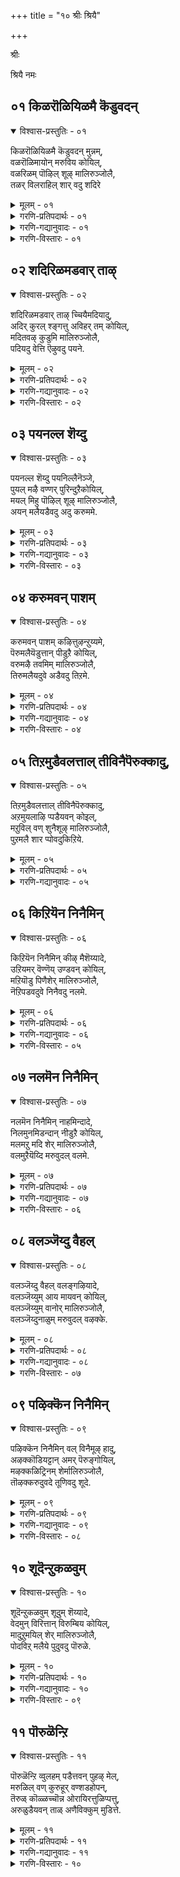 +++
title = "१० श्रीः श्रियै"

+++

श्रीः

श्रियै नमः

## ०१ किळरॊळियिळमै कॆडुवदन्

<details open><summary>विश्वास-प्रस्तुतिः - ०१</summary>

किळरॊळियिळमै कॆडुवदन् मुन्नम्,  
वळरॊळिमायोन् मरुविय कोयिल्,  
वळरिळम् पॊऴिल् शूऴ् मालिरुञ्जोलै,  
तळर् विलराहिल् शार् वदु शदिरे
</details>

<details><summary>मूलम् - ०१</summary>

किळरॊळियिळमै कॆडुवदन् मुन्नम्,  
वळरॊळिमायोन् मरुविय कोयिल्,  
वळरिळम् पॊऴिल् शूऴ् मालिरुञ्जोलै,  
तळर् विलराहिल् शार् वदु शदिरे
</details>

<details><summary>गरणि-प्रतिपदार्थः - ०१</summary>

किळर् =उक्किबरुव, ऒळि = तेजस्सू, इळमै = यौवनवू, कॆडुवदन् मुन्नम् = \(हाळागुवुदक्कॆ\) कॆडुवुदक्कॆ मुञ्चितवागिये, वळर् ऒळि = कडमॆयागद \(बॆळॆयुत्तिरुव\) तेजस्सन्नुळ्ळ, मायोन् = आश्चर्यकारियु \(भगवन्तनु\), मरुविय = नॆलसिरुव, कोयिल् = मन्दिरवागि, वळर् = बॆळॆयुत्तिरुव, इळ = ऎळॆय प्रायद, पिऴिल् = तोपुगळिन्द, शूऴ् = सुत्तुवरिदिरुव, मालिरुञ्जोलै = तिरुमालिरुञ्जोलैमलै क्षेत्रवन्नु कुरितु, तळर् वु इलर् = अलक्ष्यविल्लदवरु, आहिल् = आदरॆ, \(अवरु\), शार् वदु = सेरुवुदु, शदिरे = महदैश्वर्यवन्ने. 
</details>

<details><summary>गरणि-गद्यानुवादः - ०१</summary>

उक्कि बरुव तेजस्सू यौवनवू कॆडुवुदक्कॆ मुञ्चॆये, कडमॆयागद \(बॆळॆयुत्तिरुव\) तेजस्सन्नुळ्ल आश्चर्यकारियु \(भगवन्तनु\) नॆलसिरुव मन्दिरवागि, बॆळॆयुत्तिरुव ऎळॆय प्रायद तोपुगळिन्द सुत्तुवरिदिरुव तिरुमालिरुञ्जोलैमलै क्षेत्रवन्नु कुरितु अलक्षिसिदवरादरॆ, अवरु सेरुवुदु महदैश्वर्यवन्ने.
</details>

<details><summary>गरणि-विस्तारः - ०१</summary>

मनुष्यनु चिक्कवनागिरुवागले, अवन ऎळॆय प्रायदल्ले, माडबेकाद ऒन्दु मुख्य कॆलसविदॆ. सामान्यवागि, ऎल्लरन्तॆ, प्रापञ्चिक जीवनक्कॆ सम्बन्धिसिद कॆलसगळन्ने माडुत्ता कालकळॆयुवुदर बदलागि, तन्न उद्धारक्कागियू तानु यत्निसबेडवे? प्रापञ्चिक सम्बन्धवाद कॆलसगळिन्द ’बन्धन’ हॆच्चुवुदे विना ’बिडुगडॆ’युण्टागुवुदिल्ल. तन्न आत्मोद्धार कार्यक्कागि प्रतियॊब्बनू ऎळॆय वयस्सिनिन्दले मनःपूर्वकवागि प्रयत्निसबेकु. 

चिक्क वयस्सिनिन्दले माडबहुदाद आत्मोन्नतिय कार्य यावुदु? भगवन्तनु देशद बेरॆबेरॆ कडॆगळल्लि अर्चास्वरूपनागि नॆलसिद्दानॆ. इन्थ स्थळगळन्नु पवित्रक्षेत्रगळु ऎन्नुत्तारॆ. ई पवित्र क्षेत्रगळिगॆ होगुवुदु. अल्लि दिव्यमङ्गळ विग्रहनाद स्वामियन्नु दर्शन माडुवुदु. अवन तिरुवडिगळ सेवॆयल्लि आसक्ति वहिसुवुदु. इदरिन्द भक्ति हॆच्चि, भगवत्कृपॆगॆ तक्कवनागुत्तानॆ. इदु सुलभवू, हितवू, सन्तोषकरवू आदद्दु. 

इन्थ पवित्र क्षेत्रगळु भारतदल्लिनूर ऎण्टिवॆ ऎन्दु परिगणिसलागिदॆ. अवुगळल्लि ऒन्दु ई पाशुरदल्लि सूचिसिरुव तिरुमालिरुञ्जोलैमलै ऎम्बुदु. सुन्दरवागि बॆळॆयुत्तिरुव गिडमरगळिन्द तुम्बि शोभिसुव बॆट्टद मेल्गडॆ ऒन्दु देवालय. रमणीयवाद प्रकृतिय नडुवॆ भगवन्तनु. भक्तोद्धारक्कागिये अल्लि नॆलसिद्दानॆ. 

आळ्वाररु हेळुत्तारॆ- वयस्सु चिक्कदागिरुवागले, यौवन उक्कि बरुत्तिरुवागले, ऎन्दरॆ, देहदल्लि बलवू उत्साहवू तुम्बि, अवु कुन्दिहोगुवुदक्कॆ मुञ्चितवागिये, आश्चर्यकारियाद भगवन्तनु नॆलसिरुव पवित्रक्षेत्रगळल्लि ऒन्दागि, सस्यसमृद्धवागि, रमणीयवागि शोभिसुव तिरुमालिरुञ्जोलैमलै क्षेत्रक्कॆ यारु आसक्तियिन्द होगुत्तारो अवरुमहदैश्वर्य निधियाद भगवन्तनॊडनॆ सम्बन्धवन्नु पडॆदुकॊळ्ळुत्तारॆ.
</details>

## ०२ शदिरिळमडवार् ताऴ्

<details open><summary>विश्वास-प्रस्तुतिः - ०२</summary>

शदिरिळमडवार् ताऴ् च्चियैमदियादु,  
अदिर् कुरल् श्ङ्गत्तु अविहर् तम् कोयिल्,  
मदितवऴ् कुडुमि मालिरुञ्जोलै,  
पदियदु वेत्ति ऎऴुवदु पयने.
</details>

<details><summary>मूलम् - ०२</summary>

शदिरिळमडवार् ताऴ् च्चियैमदियादु,  
अदिर् कुरल् श्ङ्गत्तु अविहर् तम् कोयिल्,  
मदितवऴ् कुडुमि मालिरुञ्जोलै,  
पदियदु वेत्ति ऎऴुवदु पयने.
</details>

<details><summary>गरणि-प्रतिपदार्थः - ०२</summary>

शदिर् = सॊबगिन, इळ = यौवनद, मडवार् = स्त्रीयर, ताऴ् च्चियै = सम्मोहनवन्नु, मदियादु = लक्षिसदॆ, अदिर् कुरल् शङ्गत्तु= मॊळगुव सद्दुळ्ळ शङ्खवुळ्ळ, अऴिहर् तम् कोयिल् = अळहर् अवर आलयवागि, मदि = चन्द्रनु, तवऴ् = तॆवळुवन्थ, कुडुमि = शिखरवुळ्ळ, मालिरुञ्जोलै = तिरुमालिरुञ्जोलैमलै ऎम्ब, पदि अदु= आ तिरुपतियन्नु, एत्ति = स्तुतिसि, ऎळुवदु = उद्धारगॊळ्ळुवुदु, पयने = प्रयोजनवे अल्लवे\! 
</details>

<details><summary>गरणि-गद्यानुवादः - ०२</summary>

सॊबगिन, यौवनद, स्त्रीयर सम्मोहवन्नु लक्षिसदॆ, मॊळगुव सद्दिन शङ्खवुळ्ळ अळहर् = अवर आलयवागिरुव, चन्द्रनु तॆवळुवन्थ शिखरवुळ्ळ, तिरुमालिरुञ्जोलै ऎम्ब आ तिरुपतियन्नु स्तुतिसि उद्धारगॊळ्ळुवुदु प्रयोजनवल्लवे? 
</details>

<details><summary>गरणि-विस्तारः - ०२</summary>

सॊबगिन, यौवनद, स्त्रीयर सम्मोहवन्नु लक्षिसदॆ, मॊळगुव सद्दिन शङ्खवुळ्ळ अळहर्-अवर आलयवागिरुव, चन्द्रनु तॆवळुवन्थ शिखरवुळ्ळ, तिरुमालिरुञ्जोलै ऎम्ब आ तिरुपतियन्नु स्तुतिसि उद्धारगॊळ्ळुवुदु प्रयोजनवल्लवे? 

उत्तमवाद प्रयोजन यावुदु? सुन्दरियरू यौवनवतियरू आद स्त्रीयर वैयारक्कू सम्मोहनक्कू ऒळगागि विषयसुखदल्लि तॊडगुवुदे? अथवा, नाना पवित्र क्षेत्रगळल्लि नॆलसिरुव भगवन्तनन्नु भजिसि पूजिसि उज्जीवनगॊळ्ळुवुदे? 

आळ्वाररु हेळुत्तारॆ- सुन्दर युवतियर सम्मोहनवन्नु लक्षिसदॆ, इन्द्रिय चापल्यक्कॆ ऒळगागदॆ, पवित्र क्षेत्र \(तिरुपति\) ऎनिसिद तिरुमालिरुं जोलै मलॆय अत्युन्नत शिखरदल्लि ’अऴहर्’ आगि नॆलसिरुव भगवन्तनन्नु कॊण्डाडुवुदरिन्द उज्जीवनगॊळ्ळुवुदे परम पुरुषार्थ, लक्ष्यवन्नॆल्ला अत्तकडॆगे तिरुगिसबेकु. 

“शदिर्” ऎम्बुदक्कॆ हिरिमॆ, महदैश्वर्य, सॊबगु, नॆलॆ, नाट्य, वैयार” ऎन्दॆल्ल अर्थवागुत्तदॆ.
</details>

## ०३ पयनल्ल शॆय्दु

<details open><summary>विश्वास-प्रस्तुतिः - ०३</summary>

पयनल्ल शॆय्दु पयनिल्लैनॆञ्जे,  
पुयल् मऴै वण्णर् पुरिन्दुऱैकोयिल्,  
मयल् मिहु पॊऴिल् शूऴ् मालिरुञ्जोलै,  
अयन् मलैयडैवदु अदु करुममे.
</details>

<details><summary>मूलम् - ०३</summary>

पयनल्ल शॆय्दु पयनिल्लैनॆञ्जे,  
पुयल् मऴै वण्णर् पुरिन्दुऱैकोयिल्,  
मयल् मिहु पॊऴिल् शूऴ् मालिरुञ्जोलै,  
अयन् मलैयडैवदु अदु करुममे.
</details>

<details><summary>गरणि-प्रतिपदार्थः - ०३</summary>

पयन् अल्ल = उपयोगविल्लद्दन्नु \(निष्फलवादद्दन्नु\), शॆय्दु = माडुवुदरिन्द, पयन् इल्लै नॆञ्जे = प्रयोजनविल्ल, मनस्से, पुयल् = वर्षाकालद, मऴै = मोडद, वण्नर् = बण्णदवनाद स्वामियु, पुरिन्दु= आशॆयिन्द, उऱै = नॆलसिरुव, कोयिल्= देवालयवाद, मयल् मिहु = बहळवागि भ्रान्तिगॊळिसुव, पॊऴिल् = तोपुगळिन्द, शूऴ् = सुत्तुवरिदिरुव, मालिरुञ्जोलै = तिरुमालिरुञ्जोलैमलै ऎम्ब, अयन् मलै = हुट्टिल्लदवन तिरुमलॆयन्नु \(बॆट्टवन्नु\), अडैवदु अदु = सेरुवुदु ऎम्बुदु, करुममे = कर्तव्यवे. 
</details>

<details><summary>गरणि-गद्यानुवादः - ०३</summary>

मनस्से, उपयोगविल्लद्दन्नु \(निष्फलवादद्दन्नु\) माडुवुदरिन्द प्रयोजनविल्ल. मळॆगालद मोडद बण्णदवनाद स्वामियु आशॆयिन्द नॆलसिरुव देवालयवाद, बहळवागि भ्रान्तिगॊळिसुव \(चित्ताकर्षकवाद\) तोपुगळिन्द सुत्तुवरिदिरुव तिरुमालिरुञ्जोलैमलै ऎम्ब, हुट्टिल्लदवन बॆट्टवन्नु सेरुवुदे कर्तव्य. 
</details>

<details><summary>गरणि-विस्तारः - ०३</summary>

आळ्वाररु हेळुत्तारॆ- विषय सुखक्कॆ ऒळपडुवुदु निष्फलवाद कॆलस. अदक्कॆ ईडागि प्रयोजनवेनु? तिरुमालिरुञ्जोलै मलैयशिखरदल्लि कार्मुगिल बण्णदवनाद भगवन्तनु नॆलसिद्दानॆ. अल्लिगॆ होगि, अवनन्नु पडॆयलॆत्निसुवुदे निजवाद फलप्रदवाद कर्तव्य.
</details>

## ०४ करुमवन् पाशम्

<details open><summary>विश्वास-प्रस्तुतिः - ०४</summary>

करुमवन् पाशम् कऴित्तुऴन्ऱुय्यमे,  
पॆरुमलैयॆडुत्तान् पीडुऱै कोयिल्,  
वरुमऴै तवमिम् मालिरुञ्जोलै,  
तिरुमलैयदुवे अडैवदु तिऱमे.
</details>

<details><summary>मूलम् - ०४</summary>

करुमवन् पाशम् कऴित्तुऴन्ऱुय्यमे,  
पॆरुमलैयॆडुत्तान् पीडुऱै कोयिल्,  
वरुमऴै तवमिम् मालिरुञ्जोलै,  
तिरुमलैयदुवे अडैवदु तिऱमे.
</details>

<details><summary>गरणि-प्रतिपदार्थः - ०४</summary>

करुमम् = कर्मवॆम्ब, वन् पाशम् = बलवाद बन्धनवन्नु, कऴत्तु= कडिदु हाकि, \(तॊलगिसि\), उऴन्ऱु = दासनागि अलॆदाडुत्ता, उय्यवे = उज्जीवनगॊळ्ळुवुदक्कागिये, पॆरुमलै ऎडुत्तान् = बलु दॊड्ड बॆट्टवन्नॆत्तिदवन, पीडु = महामहिमॆयन्नु, उऱै = हेळुवन्थ \(बॆळगिसुवन्थ\), कोयिल् = आलयवाद, वरु मऴै =बरुव मळॆय मोडगळु, तवऴुम् =तॆवळिकॊण्डु होगुवन्थ, मालिरुञ्जोलै = तिरुमालिरुञ्जोलैमलै, ऎम्ब तिरुमलै = श्रेष्ठवाद बॆट्टवु, अदुवे = अदन्ने, अडैवदु = सेरुवुदु, तिऱमे = उपायवे \(मार्गवे\).
</details>

<details><summary>गरणि-गद्यानुवादः - ०४</summary>

कर्मवॆम्ब बलवाद बन्धनवन्नु कडिदुहाकि \(तॊलगिसि\), दासनागि अलॆदाडुत्ता, उज्जीवनगॊळ्ळुवुदक्कागिये, बलु दॊड्ड बॆट्टवन्नॆत्तिदवन महामहिमॆयन्नु हेळुवन्थ \(बॆळगिसुवन्थ\) देवालयवाद, बरुव मळॆय मोडगळु तॆवळिकॊण्डु होगुवन्थ तिरुमालिरुञ्जोलैमलै ऎम्ब श्रेष्ठवाद आ बॆट्टवन्नु सेरुवुदे उपाय \(मार्ग\).
</details>

<details><summary>गरणि-विस्तारः - ०४</summary>

उज्जीवनगॊळ्ळुवुदक्कॆ एनु उपाय? ऎम्बुदन्नु इल्लि हेळलागुत्तदॆ. 

आळ्वाररु हेळुत्तारॆ- कर्म ऎम्बुदु बलु बलवाद बन्धन. अदन्नु कडिदुहाकिद हॊरतु मनुष्यनु उज्जीविसलार. अदक्कॆ तक्क उपायवेनॆम्बुदन्नु अरितुकॊळ्ळदन्तॆ, अलॆदाडुत्ता होगुवुदरिन्द फलवेनु? भगवन्तनु बालकृष्णनागि बॆळॆयुत्तिरुवागले बलुदॊड्ड बॆट्टवाद गोवर्धनगिरियन्नु ऎत्ति कॊडॆयन्तॆ हिडिदु अदाडियल्लि गोवुगळन्नू गोपालकरन्नू देवेन्द्रन कडुकोपद फलवाद बिरुसु मळॆयिन्द रक्षिसिदनल्लवे\! आन अपरिमितवाद महिमॆयन्नु बॆळगिसुवन्थ देवालय तिरुमालिरुञ्जोलै ऎम्ब तिरुमलॆय अत्युन्नत शिखरदल्लिदॆ. आ पवित्रवाद बॆट्टवन्नु सेरुवुदु, अल्लि नॆलसिरुव दिव्यसुन्दर मूर्तियन्नु \(अऴहर्\) भजिसि पूजिसुवुदु. कर्मबन्धनदिन्द बिडुगडॆ हॊन्दुवुदक्कू, उज्जीवनगॊळ्ळुवुदक्कू इदे सुलभवू उत्तमवू आगिरुव उपाय.
</details>

## ०५ तिऱमुडैवलत्ताल् तीविनैपॆरुक्कादु,

<details open><summary>विश्वास-प्रस्तुतिः - ०५</summary>

तिऱमुडैवलत्ताल् तीविनैपॆरुक्कादु,  
अऱमुयलाऴि प्पडैयवन् कोइल्,  
मऱुविल् वण् शुनैशूऴ् मालिरुञ्जोलै,  
पुऱमलै शार प्पोवदुकिऱिये.
</details>

<details><summary>मूलम् - ०५</summary>

तिऱमुडैवलत्ताल् तीविनैपॆरुक्कादु,  
अऱमुयलाऴि प्पडैयवन् कोइल्,  
मऱुविल् वण् शुनैशूऴ् मालिरुञ्जोलै,  
पुऱमलै शार प्पोवदुकिऱिये.
</details>

<details><summary>गरणि-प्रतिपदार्थः - ०५</summary>

तिऱम् उडै = देहदॊन्दिगॆ, \(कूडिद\), वलत्ताल् = बलदिन्द, ती विनै = कॆट्टकॆलसगळन्नु \(कडुपापगळन्नु\), पॆरुक्कादु = बॆळॆसदन्तॆ \(हॆच्चुमाडिकॊळ्ळदन्तॆ\), अऱम् = धर्मवन्नु, मुयल्= बिडदॆ नडॆसुव, आऴि पडैयवन् = चक्रायुधधारिय, कोयिल् = देवालयवाद, मऱु इल् = कॊळॆयिल्लद, वण्शुनै = सुन्दरवाद प्रवाहगळिन्द, शूऴ् = सुत्तुवरिदिरुव, मालिरुञ्जोलै = तिरुमालिरुञ्जोलै ऎम्ब, पुऱम् मलै = ऎदुरल्लिरुव \(मग्गुलल्लिरुव\) बॆट्टवन्नु, शार पोवदु = सेरलु होगुवुदु, किऱिये = सदुपायवे. 
</details>

<details><summary>गरणि-गद्यानुवादः - ०५</summary>

आळ्वाररु हेळुत्तारॆ- इन्द्रियगळु देहद मूलक कॆलस माडुत्तवॆ. अवु मनस्सन्नू देहवन्नूविषय सुखगळ कडॆगॆ सॆळॆदुबिडुत्तवॆ. देहदल्लि बलविरुत तनक ई इन्द्रियगळ हव्यास बॆळॆयुत्तले होगुत्तदॆ. परिणामवागि, मनुष्यनु कॆट्टकॆलसगळल्लि तॊडगुत्तानॆ. पापवन्नु बॆळॆसुत्तले होगुत्तानॆ. इदु कर्मबन्धनवन्नु हॆच्चुमाडुत्तले होगुत्तानॆ. ई कर्मबन्धनदिन्द बिडुगडॆ हॊन्दबेडवे? इदक्कॆ सुलभवाद उपायविदॆ. आश्रितरन्नु रक्षिसुवुदक्कॆ भगवन्तनु बद्धनागिद्दानॆ. अवन धर्म आश्रितरक्षणॆये. अदन्नु अवनु तप्पदॆ नडॆसुत्तिद्दानॆ. चक्रायुधवन्नु हिडिदिरुव आ स्वामियु कर्मवॆम्ब पाशवन्नु तुण्डरिसि हाकुत्तानॆ. अवनु कृपापूर्ण. आश्रितरन्नु उद्धरिसुवुदक्कागिये, नानापवित्रक्षेत्रगळल्लि अर्चामूर्तियागि नॆलसिद्दानॆ. आ क्षेत्रगळिगॆ होगि, भगवन्तनन्नु भजिसि पूजिसबेकु. अन्थ ऒन्दु पवित्रक्षेत्रवे तिरुमालिरुञ्जोलैमलै. आ तिरुमलॆयु निर्मलवाद नीरिन प्रवाहदिन्द सुत्तुवरियल्पट्टु, रमणीयवागिदॆ. अल्लिगॆ होगिसेरुवुदे भगवन्तन कृपॆयन्नु पडॆदुकॊळ्ळुवुदक्कॆ सदुपाय.
</details>

## ०६ किऱियॆन निनैमिन्

<details open><summary>विश्वास-प्रस्तुतिः - ०६</summary>

किऱियॆन निनैमिन् कीऴ् मैशॆय्यादे,  
उऱियमर् वॆण्णॆय् उण्डवन् कोयिल्,  
मऱियॊडु पिणैशेर् मालिरुञ्जोलै,  
नॆऱिपडवदुवे निनैवदु नलमे.
</details>

<details><summary>मूलम् - ०६</summary>

किऱियॆन निनैमिन् कीऴ् मैशॆय्यादे,  
उऱियमर् वॆण्णॆय् उण्डवन् कोयिल्,  
मऱियॊडु पिणैशेर् मालिरुञ्जोलै,  
नॆऱिपडवदुवे निनैवदु नलमे.
</details>

<details><summary>गरणि-प्रतिपदार्थः - ०६</summary>

किऱि ऎन = सदुपायवॆन्दु, निनैमिन्= तिळियिरि. कीऴ् मै शॆय्यादे= कीळु कॆलसगळन्नु माडदन्तॆ, उऱि अमर् = नॆलुवुगळल्लि कूडिट्ट, वॆण्णॆय् उण्डवन् = बॆण्णॆयन्नु उण्डवन, कोयिल् = देवालयवाद, मऱियॊडु =जिङ्कॆय मरियॊडनॆ, पिणै शेर् = कूडिकॊण्डिरुव, मालिरुञ्जोलै = तिरुमालिरुञ्जोलैमलै ऎम्बुदरॆ, नॆऱि = दारियन्नु, पड = नडॆयुवुदु, अदुवे =ऎम्बुदन्ने, निनैवदु = स्मरिसुवुदु, नलमे = ऒळ्ळॆयदे \(सरि\). 
</details>

<details><summary>गरणि-गद्यानुवादः - ०६</summary>

\(इदु\) सदुपायवॆन्दु तिळियिरि. कीळु कॆलसगळन्नु माडदन्तॆ नॆलुवुगळल्लि कूडिट्ट बॆण्णॆयन्नुण्डवन देवालयवाद, जिङ्कॆय मरियॊडनॆ कूडिकॊण्डिरुव तिरुमालिरुञ्जोलै मलॆय दारियन्नु नडॆयुवुदु \(हिडियुवुदु\) ऎम्बुदन्ने स्मरिसुवुदु \(चिन्तिसुवुदु\) ऒळ्ळॆयदु. 
</details>

<details><summary>गरणि-विस्तारः - ०५</summary>

आळ्वाररु हेळुत्तारॆ- इन्द्रियगळिगॆ वशनागि कीळु बगॆय कॆलसगळन्नु माडुवुदरिन्द, पापराशि बॆळॆयुत्ता होगुत्तदॆ. कर्मपाशदिन्द बिडुगडॆ हॊन्दुवुदक्कॆ भगवन्तनु नॆलसिरुव पवित्र क्षेत्रगळिगॆ होगि अल्लि भगवन्तनन्नु भजिसि पूजिसि उद्धारगॊळ्ळबेकल्लवे? श्रीकृष्णनागि अवतरिसि, गॊल्लर मनॆगळल्लि अवरु ऎत्तरवाद कडॆगळल्लि, नॆलुवुगळल्लि कूडिट्ट बॆण्णॆयन्नु यारिगू तिळियदन्तॆ उण्डवनाद विस्मयकारियाद भगवन्तनु तिरुमालिरुं जोलैमलै क्षेत्रदल्लि दिव्यसुन्दरनागि \(अऴहर् आगि\) नॆलसिद्दानॆ. आ क्षेत्र बहळ प्रशान्तवादद्दु. अल्लि जिङ्कॆगळु तम्मतम्म मरिगळॊन्दिगॆ निर्भयवागि जीविसुत्तवॆ. आ क्षेत्रवन्नु सेरबेकु, अदर दारियन्नु हिडियबेकु ऎम्ब चिन्तनॆयन्नु ऎडॆबिडदॆ नडॆसुवुदू, उज्जीवनक्कॆ ऒन्दु सदुपायवे. एकॆन्दरॆ, बलवाद चिन्तनॆयु, ऎन्दादरॊन्दु दिन कार्यरूपक्कॆ बरुवुदु. आ पवित्रक्षेत्रवन्नु सेरबहुदु. भगवन्तन सेवॆयू दॊरॆयुत्तदॆ.
</details>

## ०७ नलमॆन निनैमिन्

<details open><summary>विश्वास-प्रस्तुतिः - ०७</summary>

नलमॆन निनैमिन् नाहमिन्दादे,   
निलमुनमिडन्दान् नीडुऱै कोयिल्,  
मलमऱु मदि शेर् मालिरुञ्जोलै,  
वलमुऱैयॆय्दि मरुवुदल् वलमे.
</details>

<details><summary>मूलम् - ०७</summary>

नलमॆन निनैमिन् नाहमिन्दादे,   
निलमुनमिडन्दान् नीडुऱै कोयिल्,  
मलमऱु मदि शेर् मालिरुञ्जोलै,  
वलमुऱैयॆय्दि मरुवुदल् वलमे.
</details>

<details><summary>गरणि-प्रतिपदार्थः - ०७</summary>

नलम् ऎन = श्रेयस्करवॆन्दु, निनैमिन् = तिळियिरि, नाह अऴुन्दादे = नरकदल्लि बिद्दु तॊळलदॆ, निलम् = भूमियन्नु, मुनम् = हिन्दॆ ऒन्दु कालदल्लि, इडन्दान् = हिडिदु मेलक्कॆत्तिदवनु, नीडु = शाश्वतवागि, उऱै = नॆलसिरुव, कोयिल् = देवालयवागि, मलम् अऱु = कळङ्कवन्नॆल्ला तॊडॆदु हाकिरुव, मदि शेर् = चन्द्रनु सेरुवन्थ, मालिरुञ्जोलै = तिरुमालिरुञ्जोलै मलैयन्नु, वलम् मुऱै ऎय्दि = बलगडॆयिन्द क्रमवरितु सेरि, मरुवुदल् = \(भगवन्तनॊडनॆ\) कूडिकॊळ्ळुवुदु. वलमे = आज्ञॆयल्लवे \(बलवल्लवे\)? 
</details>

<details><summary>गरणि-गद्यानुवादः - ०७</summary>

नरकदल्लि बिद्दु तॊळलदॆ इरुवुदक्कॆ इदु श्रेयस्करवॆन्दु तिळियिरि. हिन्दॆ, ऒन्दु कालदल्लि, भूमियन्नु हिडिदु ऎत्तिदवनु शाश्वतवागि नॆलसिरुव देवालयवागि कळङ्करहितनाद चन्द्रनु सेरुवन्थ तिरुमालिरुञ्जोलैमलैयन्नु बलगडॆयिन्द \(प्रदक्षिणॆयागि\) क्रमवरितु सेरि, \(भगवन्तनॊडनॆ\) कूडिकॊळ्ळुवुदु बलवे अल्लवे? \(आज्ञॆये अल्लवे?\) \(जयवे अल्लवे?\)
</details>

<details><summary>गरणि-विस्तारः - ०६</summary>

आळ्वाररु हेळुत्तारॆ- नरकदल्लि बिद्दु तॊळलुवुदक्किन्तलू भगवन्तनु नॆलसिरुव पवित्रक्षेत्रगळिगॆ होगि स्वामिय सेवॆयल्लि तॊडगुवुदु श्रेयस्करवाद मार्गवल्लवे? हिन्दॆ, हिरण्याक्षनॆम्ब राक्षसनु भूमियन्नु अपहरिसि नीरिनल्लि बच्चिट्टिद्द कालदल्लि, भगवन्तनु महावराहनागि अवतरिसि, नीरिनल्लु मुळुगि, भूमियन्नु तन्न कोरॆहल्लुगळिन्द हिडिदु मेलक्कॆत्ति, अदर स्थानदल्लि अदन्नु निल्लिसिद उपकारियल्लवे? आश्रित रक्षणॆये भगवन्तन धर्मवल्लवे? अदक्कागिये अवनुभूमिय मेलॆ अर्चावतारियागि नॆलसिरुव पवित्र क्षेत्रगळल्लि ऒन्दाद तिरुमालिरुञ्जोलैमलै क्षेत्रक्कॆ होगि, प्रदक्षिण पूर्वकवागि भगवत्सन्निधियन्नु सेरि, अवनन्नु भजिसि पूजिसुवुदरिन्द, नरकदल्लि तॊळलुवुदन्नु जयिसिदन्तॆये अल्लवे? इदन्ने भगवदाज्ञॆयॆन्दू, अवनित्त बलवॆन्दू भाविसबेडवे?
</details>

## ०८ वलञ्जॆय्दु वैहल्

<details open><summary>विश्वास-प्रस्तुतिः - ०८</summary>

वलञ्जॆय्दु वैहल् वलङ्गऴियादे,  
वलञ्जॆय्युम् आय मायवन् कोयिल्,  
वलञ्जॆय्युम् वानोर् मालिरुञ्जोलै,  
वलञ्जॆय्दुनाळुम् मरुवुदल् वऴक्के.
</details>

<details><summary>मूलम् - ०८</summary>

वलञ्जॆय्दु वैहल् वलङ्गऴियादे,  
वलञ्जॆय्युम् आय मायवन् कोयिल्,  
वलञ्जॆय्युम् वानोर् मालिरुञ्जोलै,  
वलञ्जॆय्दुनाळुम् मरुवुदल् वऴक्के.
</details>

<details><summary>गरणि-प्रतिपदार्थः - ०८</summary>

वलम् शॆय्दु = बलवन्नुण्टुमाडि, वैहल् = यावागलू, वलम् कऴियादे= आ बलवन्नु कळॆदुकॊळ्ळदन्तॆ, वलम् शॆय्युम् = गॆलुवन्नुण्टुमाडुव, आयन् = गोपालनाद, मायन् = आश्चर्यकारिय, कोयिल् = देवालयवागि, वलम् शॆय्युम् = प्रदक्षिणॆ माडुव, वानोर् = देवतॆगळ \(नित्यसूरिगळ\), मालिरुञ्जोलै = तिरुमालिरुञ्जोलैयन्नु, वलम् शॆय्दु = प्रदक्षिणॆ माडि, नाळुम् = दिनदिनवू, मरुवुदल् = \(भगवन्तनॊडनॆ\) कूडिकॊण्डिरुवुदु, वऴक्के = युक्तवादद्दे. 
</details>

<details><summary>गरणि-गद्यानुवादः - ०८</summary>

बलवन्नुण्टुमाडि, यावागलू, आ बलवन्नु कळॆदुकॊळ्ळदन्तॆ, गॆलुवन्नुण्टुमाडुव गोपालनाद आश्चर्यकारिय देवालयवागि, देवतॆगळु \(नित्यसूरिगळू\) प्रदक्षिणॆ माडुवन्थ तिरुमालिरुञ्जोलैयन्नु दिनदिनवू प्रदक्षिणॆमाडि \(भगवन्तनॊडनॆ\) कूडिकॊळ्ळुवुदु युक्तवादद्दॆ. 
</details>

<details><summary>गरणि-विस्तारः - ०७</summary>

आळ्वाररु हेळुत्तारॆ- भगवन्तनु नमगॆ देहबलवन्नु कृपॆमाडिद्दानॆ. इन्द्रियगळिगॆ वशरागि नावु अदन्नु कॆट्टरीतियल्लि कळॆदुकॊळ्ळद हागॆ नमगॆ स्वामियु बुद्धिबलवन्नू दयॆनीडिद्दानॆ. हीगॆ नावु इन्द्रियगळन्नु गॆल्ललु साध्यवागुत्तदॆ. गोपालर कुलदल्लि अवतरिसि, आश्चर्यकारि ऎनिसिकॊण्ड श्रीकृष्णभगवन्तन कृपॆयिन्दले इदॆल्ला. ई विषयवन्नु मनगण्डु नावु भगवन्तन तिरुवडिगळ सेवॆयल्लि तॊडगबेडवे. नानापवित्रक्षेत्रगळल्लि स्वामियु अर्चावतारियागि नॆलसिद्दानष्टॆ. तिरुमालिरुञ्जोलैमलै ऎम्बुदु अन्थ पवित्रक्षेत्रगळल्लि ऒन्दु. देवतॆगळू नित्यसूरिगळू तम्मतम्म वासस्थळगळिन्द अल्लिगॆ बन्दु क्षेत्रवदु. आद्दरिन्द, नावू अल्लिगॆ होगबेकु. भगवन्तन दर्शन पडॆदुकॊळ्ळबेकु. प्रदक्षिण नमस्करादिगळन्नू प्रतिदिनवू माडुत्ता, भगवन्तनन्नु भजिसि पूजिसुत्ता, अवनॊडनॆ कूडिकॊळ्ळबेकु. इदे युक्तवाद कॆलस, इदरिन्द नमगॆ श्रेयस्सु खण्डित.
</details>

## ०९ पऴिक्कॆन निनैमिन्

<details open><summary>विश्वास-प्रस्तुतिः - ०९</summary>

पऴिक्कॆन निनैमिन् वल् विनैमूऴ् हादु,  
अऴक्कॊडियट्टान् अमर् पॆरुङ्गोयिल्,  
मऴक्कळिट्रिनम् शेर्मालिरुञ्जोलै,  
तॊऴक्करुदुवदे तूणिवदु शूदे.
</details>

<details><summary>मूलम् - ०९</summary>

पऴिक्कॆन निनैमिन् वल् विनैमूऴ् हादु,  
अऴक्कॊडियट्टान् अमर् पॆरुङ्गोयिल्,  
मऴक्कळिट्रिनम् शेर्मालिरुञ्जोलै,  
तॊऴक्करुदुवदे तूणिवदु शूदे.
</details>

<details><summary>गरणि-प्रतिपदार्थः - ०९</summary>

वऴक्कु ऎन = युक्तवाद क्रम ऎन्दु, निनैमिन् = भाविसिरि \(तिळियिरि\), वल् विनै = क्रूरपापगळल्लि, मूऴ् हादु = मुळुगिरदन्तॆ, अऴल् कॊडि = काळ्किच्चन्नु, अट्टान् = नुङ्गि हाकिदवनु, अमर् = नॆलसिरुव, पॆरु कोयिल् = प्रसिद्धवाद देवालयवागि, मऴ = यौवनद, कळिऱु = आनॆगळ, इनम् = गुम्पुगळु, शेर् = कूडुव, \(सेरुव\) मालिरुञ्जोलै = तिरुमालिरुञ्जोलै क्षेत्रवन्नु \(स्वामियन्नु\), तॊऴ = पूजिसलु, करुदुवदे = आशिसुवुदे, तुणिवदु = निश्चयिसुवुदु, शूदे = उपायवे सरि. 
</details>

<details><summary>गरणि-गद्यानुवादः - ०९</summary>

युक्तवाद क्रमवॆन्दु भाविसिरि. क्रूरपापगळल्लि मुळुगिरदन्तॆ, काळ्किच्चन्नु नुङ्गि हाकिदवनु नॆलसिरुव प्रसिद्धवाद देवालयवागि, यौवनद आनॆगळ गुम्पुगळु सेरुव तिरुमालिरुञ्जोलै क्षेत्रवन्नु \(स्वामियन्नु\) पूजिसलु आशिसुवुदू मत्तु दृढवागि निश्चयिसुवुदू सदुपायवे सरि. 
</details>

<details><summary>गरणि-विस्तारः - ०८</summary>

“काळ्किच्चन्नु नुङ्गि हाकिदवनु” – भगवन्तनु श्रीकृष्णनागि अवतरिसि, नन्दगोकुलदल्लॆ बॆळॆयुत्तिद्दाग, अवनू सह गोवळबालकरॊडनॆ दनकरुगळ हिन्दॆ अवुगळन्नु मेयिसुव निमित्त काडिगॆ प्रतिदिनवू होगुत्तिद्दनु. ऒन्दु दिन, अवरॆल्लरू काडिनल्लिरुवाग, भयङ्करवाद काळ्किच्चु काणिसिकॊण्डितु. अदु बलुबेगलॆ, ऎल्ल कडॆयिन्दलू आवरिसुत्ता बन्तु. गोवळ बालकरु भयदिन्द कङ्गॆट्टितु. तम्मन्नू तम्म दनकरुगळन्नुअदु सुट्टु बिडुवुदल्ल ऎन्दु हॆदरिदरु. “एनु गति कृष्णा’ ऎन्दरु. आग श्रीकृष्णनु अवरन्नु सन्तैसि, ऒन्दु क्षणकाल कण्णुमुच्चिकॊळ्ळुवन्तॆ अवरिगॆ आणतियित्तनु. आग, आ काळ्किच्चन्नु ऒन्दे आपोशनवागि माडि, अदन्नु नुङ्गिबिट्टनु. बालकरु आश्चर्यानन्दगळिन्द कुणिकुणिदाडिदरु. ’मायन्\! अल्लवे भगवन्त\! 

आळ्वाररु हेळुत्तारॆ- चेतननु इन्द्रियगळिगॆ वशनागि क्रूरपापगळिगॆ ऎडॆकॊडुवुदर बदलागि, तानु उद्धारगॊळ्ळुवुदक्कागि, भगवन्तनन्नु भजिसि पूजिसुवुदे युक्तवाद क्रम. तिरुमालिरुञ्जोलै क्षेत्रदल्लि आश्चर्यकारियाद भगवन्तनु आश्रितोद्धार कार्यक्कागिये नॆलसिद्दानष्टॆ. अल्लिगॆ होगि, अवनन्नु पूजिसबेकॆन्दु आशिसुवुदू, अदन्नु नडॆसलेबेकॆन्दु दृढनिश्चयमाडुवुदू, हागॆये नडॆदुकॊळ्ळुवुदू अत्युत्तमवाद उपाय.
</details>

## १० शूदॆन्ऱुकळवुम्

<details open><summary>विश्वास-प्रस्तुतिः - १०</summary>

शूदॆन्ऱुकळवुम् शूदुम् शॆय्यादे,  
वेदमुन् विरित्तान् विरुम्बिय कोयिल्,   
मादुऱुमयिल् शेर् मालिरुञ्जोलै,  
पोदविऱ् मलैये पुदुवदु पॊरुळे.
</details>

<details><summary>मूलम् - १०</summary>

शूदॆन्ऱुकळवुम् शूदुम् शॆय्यादे,  
वेदमुन् विरित्तान् विरुम्बिय कोयिल्,   
मादुऱुमयिल् शेर् मालिरुञ्जोलै,  
पोदविऱ् मलैये पुदुवदु पॊरुळे.
</details>

<details><summary>गरणि-प्रतिपदार्थः - १०</summary>

शूदु = उपाय, ऎन्ऱु = ऎन्दु, कळवुम् = कळवन्नू \(वञ्चनॆयन्नू\), शूदुम् = जूजन्नू, शॆय्यादे = माडदन्तॆ, मादु = हॆण्णिनॊडनॆ, उऱु = कूडिकॊण्डु, मयिल् = गण्डुनविलु, शेर् = बाळुवन्थ, मालिरुञ्जोलै = तिरुमालिरुञ्जोलै ऎम्ब, पोदु = हूगळु, अविऴ् मलै = विकसिसुवन्थ \(अरळुव\) बॆट्टक्कॆ, पुदुवदु = होगि सेरुवुदु, पॊरुळे = अन्तिम पुरुषार्थवे सरि. 
</details>

<details><summary>गरणि-गद्यानुवादः - १०</summary>

उपाय ऎन्दु वञ्चनॆ जूजु \(मुन्तादवन्नु\) माडदन्तॆ, हॆण्णुगण्डु नविलुगळु \(आनन्ददिन्द कूडि\) बाळुवन्थ तिरुमालिरुञ्जोलै ऎम्ब हूगळु अरळुव बॆट्टक्कॆ होगि सेरुवुदु अन्तिम पुरुषार्थवे सरि. 
</details>

<details><summary>गरणि-विस्तारः - ०९</summary>

आळ्वाररु हेळुत्तारॆ- ’उपाय’ ऎम्बुदन्नु चेतननु तन्न उन्नतिगागलि अवनतिगागलि उपयोगिसिकॊळ्ळबहुदु. कळवु, वञ्चनॆ, जूजु मुन्ताद उपायगळु अवनन्नु क्रूरपापगळल्लि तॊडगिसि, दुर्गतिगॆ ऎळॆदु, नरकभाजन माडुत्तवॆ. अन्थ कॆट्ट विषयगळ कडॆगॆ गमन कॊडदन्तॆ भगवन्तनु नॆलसिरुव दिव्यक्षेत्रगळत्त गमनवन्नु तिरुगिसबेकु. ऎल्ल कालदल्लू परिमळपुष्पगळुअरळि, कण्मनगळिगॆ इम्पन्नु कॊडुव बॆट्टवे तिरुमालिरुञ्जोलैमलै ऎम्बुदु. आ बॆट्टवन्नु सेरि, अदर शिखरदल्लि नॆलसिरुव दिव्यसुन्दरनन्नु \(अऴहर् अन्नु\) ऎरगिपूजिसुवुदे अन्तिम पुरुषार्थवाद मोक्षक्कॆ अत्युत्तमवाद उपाय. चेतननु अदन्नु हिडिदु तन्न उन्नतियन्नु तप्पदॆ साधिसिकॊळ्ळबेकु.
</details>

## ११ पॊरुळॆन्ऱि

<details open><summary>विश्वास-प्रस्तुतिः - ११</summary>

पॊरुळॆन्ऱि व्वुलहम् पडैत्तवन् पुहऴ् मेल्,  
मरुळिल् वण् कुरुहूर् वण्शडहोपन्,   
तॆरुळ् कॊळ्ळच्चॊन्न ओरायिरत्तुळिप्पत्तु,  
अरुळुडैयवन् ताळ् अणैविक्कुम् मुडित्ते.
</details>

<details><summary>मूलम् - ११</summary>

पॊरुळॆन्ऱि व्वुलहम् पडैत्तवन् पुहऴ् मेल्,  
मरुळिल् वण् कुरुहूर् वण्शडहोपन्,   
तॆरुळ् कॊळ्ळच्चॊन्न ओरायिरत्तुळिप्पत्तु,  
अरुळुडैयवन् ताळ् अणैविक्कुम् मुडित्ते.
</details>

<details><summary>गरणि-प्रतिपदार्थः - ११</summary>

पॊरुळ् ऎन्ऱु = फलप्रदवाद सत्यवस्तुवॆन्दु, इ-उलहम् = ई लोकवन्नु \(ई लोकगळन्नु\), पडैत्तवन् = पडॆदवन \(सृष्टिसिदवन\), पुहऴ् मेल् = \(हिरिमॆयन्नु\) कीर्तियन्नु कुरितु, मरुळ् इल् = साटियिल्लद, \(भ्रान्तनल्लदॆ\) वण् कुरु हूर् = सॊबगिन तिरुक्कुरुहूरिन, वण्शडहोपन् = औदार्यगुणवुळ्ळ \(नुरितवनाद\), शठगोपनु, तॆरुळ् कॊळ्ळ = चॆन्नागि अरितुकॊळ्ळुवुदक्कागि, शॊन्न = हेळिद, ओर् = अद्वितीयवाद, आयिरत्तुळ् = ऒन्दु साविरदल्लि, इपत्तु =ईहत्तु, अरुळ् उडैयवन् ताळ् = परमकृपाळुविन तिरुवडिगळन्नु, अणैविक्कुम् = सेरिसुत्तवॆ, मुडित्ते = संसार बन्धनवन्नु नीगिसिये. 
</details>

<details><summary>गरणि-गद्यानुवादः - ११</summary>

फलप्रदवाद सत्यवस्तुवॆन्दु ई लोकवन्नु सृष्टिसिदवन \(हिरिमॆयन्नु\) कीर्तियन्नु कुरितु भ्रान्तनल्लद \(साटियिल्लद\) सॊबगिन तिरुक्कूरु हूरिन औदार्यगुणवुळ्ळ \(नुरितनवनाद\) शठगोपनु, \(जनरु\) चॆन्नागि अरितुकॊळ्ळुवुदक्कागि हेळिद अद्वितीयवाद ऒन्दु साविरदल्लि ई हत्तुपाशुरगळु संसारबन्धनवन्नु नीगिसि परमकृपाळुविन तिरुवडिगळन्नु सेरिसुत्तवॆ. 
</details>

<details><summary>गरणि-विस्तारः - १०</summary>

ई जगत्तु सत्यवादद्दु मत्तु फलप्रदवादद्दु. अन्तिमपुरुषार्थवाद मोक्षफलवन्नु गळिसिकॊळ्ळुवुदक्कॆ अनुकूलवागिरुवुदु. इल्लि नाना पवित्रक्षेत्रगळिवॆ. ऒन्दॊन्दरल्लू भगवन्तनु अर्चास्वरूपियागि, आश्रितजनोद्धरणक्कागिये नॆलसिद्दानॆ. अवन दिव्यतिरुवडिगळन्नाश्रयिसि, उद्धारगॊळ्ळुवुदक्कॆ ऎल्ल बगॆयल्लू सहकारियागिदॆ. 

इन्थ फलप्रदवाद ई जगत्तन्नु सृष्टिसिद भगवन्तनु ऎष्टु करुणामय\! अवन् हिरिमॆ ऎष्टु दॊड्डदु\! अवन कीर्ति ऎष्टु अपार\! 

भगवन्तन हिरिमॆयन्नू, अपार कीर्तियन्नू तुम्बुकॊरलिनिन्द ऒन्दु साविर पाशुरगळल्लि हॊगळि हाडिरुववनु तिरुक्कूरुहूरिन औदार्यवे मुन्ताद सद्गुणगळनिधियाद शठगोपनु. सामान्यजनरिगॆ भगवद्विषयवागि तिळिवळिकॆ कॊडुवुदक्कागियू, भगवन्तन कडॆगॆ अवर लक्ष्यवन्नु तिरुगिसुवुदक्कागियू, अवरु भगवन्तनन्नु आश्रयिसि उज्जीवनगॊळ्ळुवुदक्कागियू ई साविर पाशुरगळ रचनॆ. 

मनुष्यनु बिडुगडॆ हॊन्दुवुदक्कॆ तक्क उपाय यावुदु? 

इन्द्रियगळु देहद मूलक कॆलस माडुत्तवॆ. देहदल्लि बल उत्साहगळु तुम्बिरुववरॆगॆ, इन्द्रियगळु अवनन्नु विषय सुखद कडॆगे सॆळॆयुत्तिरुत्तवॆ. इदरिन्द मनुष्यनु कीळु कॆलसगळल्लि तॊडगुत्तानॆ. पाप कार्यगळन्नु माडुत्तानॆ. पापवन्नु बॆळॆसिकॊळ्ळुत्तले होगुत्तानॆ. हीगागि, कर्मद सङ्कोलॆय बिगित हॆच्चुत्तले होगुत्तदॆ. कर्मबन्धनदिन्द बिडुगडॆयागुववरॆगॆ अवन आत्मोद्धारवागुवुदिल्ल. 

कर्मबन्धनदिन्द बिडुगडॆ हॊन्दुवुदादरू हेगॆ? अदक्कॆ उपायवेनु? 

भगवन्तनु परमकारुण्यनिधि. आश्रित रक्षणॆये अवन धर्म. आश्रितरन्नु कर्मबन्धनदिन्द उद्धरिसुवुदक्कागिये स्वामियु ई लोकदल्लि नाना पवित्रक्षेत्रगळल्लि अर्चास्वरूपियागि नॆलसिद्दानॆ. आश्रितनु अल्लिगॆ होगबेकॆन्दु सङ्कल्पिसि, अल्लिगॆ होगि, अल्लि भगवन्तन दिव्यतिरुवडिगळल्लि ऎरगि पूजिसबेकु. सकलसौभाग्यनिधियाद भगवन्तनु अवनल्लि कृपॆदोरुत्तानॆ. अवनन्नु इहलोकद बन्धनदिन्द बिडिसुत्तानॆ मत्तु मोक्षवॆम्ब अन्तिम पुरुषार्थवन्नु दयॆनीडुत्तानॆ. 

ज्ञाननिधियाद शठगोपनु रचिसिरुव अद्वितीयवाद ऒन्दु साविर पाशुरगळल्लि ई तिरुवाय् मॊऴिगॆ सम्बन्धिसिदवु हत्तु पाशुरगळु मात्रवे. इवुगळन्ने चॆन्नागि कलितु, अरितुकॊण्डु, अनुष्ठान माडुवुदरिन्द इहलोकद सांसारिक सङ्कोलॆयु कडिदु होगुत्तदॆ. मत्तु परम कृपाळुवाद भगवन्तन तिरुवडिगळ दृढाश्रय तप्पदॆ लभिसुत्तदॆ. हीगिदॆ ई तिरुवाय् मॊऴिय फलश्रुति\!
</details>
